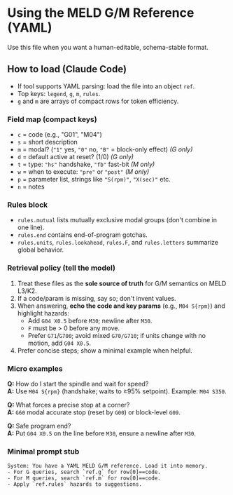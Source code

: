 # Using the MELD G/M Reference (YAML)

Use this file when you want a human-editable, schema-stable format.

## How to load (Claude Code)
- If tool supports YAML parsing: load the file into an object `ref`.
- Top keys: `legend`, `g`, `m`, `rules`.
- `g` and `m` are arrays of compact rows for token efficiency.

### Field map (compact keys)
- `c` = code (e.g., "G01", "M04")
- `s` = short description
- `m` = modal?  (`"1"` yes, `"0"` no, `"B"` = block-only effect)  *(G only)*
- `d` = default active at reset? (1/0) *(G only)*
- `t` = type: `"hs"` handshake, `"fb"` fast-bit *(M only)*
- `w` = when to execute: `"pre"` or `"post"` *(M only)*
- `p` = parameter list, strings like `"S(rpm)"`, `"X(sec)"` etc.
- `n` = notes


### Rules block
- `rules.mutual` lists mutually exclusive modal groups (don't combine in one line).
- `rules.end` contains end-of-program gotchas.
- `rules.units`, `rules.lookahead`, `rules.F`, and `rules.letters` summarize global behavior.

### Retrieval policy (tell the model)
1) Treat these files as the **sole source of truth** for G/M semantics on MELD L3/K2.
2) If a code/param is missing, say so; don't invent values.
3) When answering, **echo the code and key params** (e.g., `M04 S{rpm}`) and highlight hazards:
   - Add `G04 X0.5` before `M30`; newline after `M30`.
   - `F` must be > 0 before any move.
   - Prefer `G71`/`G700`; avoid mixed `G70/G710`; if units change with no motion, add `G04 X0.5`.
4) Prefer concise steps; show a minimal example when helpful.


### Micro examples
**Q:** How do I start the spindle and wait for speed?  
**A:** Use `M04 S{rpm}` (handshake; waits to ≥95% setpoint). Example: `M04 S350`.

**Q:** What forces a precise stop at a corner?  
**A:** `G60` modal accurate stop (reset by `G00`) or block-level `G09`.

**Q:** Safe program end?  
**A:** Put `G04 X0.5` on the line before `M30`, ensure a newline after `M30`.


### Minimal prompt stub
```
System: You have a YAML MELD G/M reference. Load it into memory.
- For G queries, search `ref.g` for row[0]==code.
- For M queries, search `ref.m` for row[0]==code.
- Apply `ref.rules` hazards to suggestions.
```
